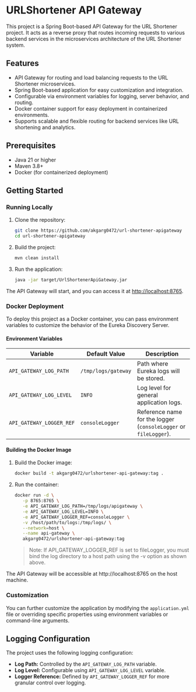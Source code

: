 # URLShortener API Gateway

This project is a Spring Boot-based API Gateway for the URL Shortener project. It acts as a reverse proxy that routes
incoming requests to various backend services in the microservices architecture of the URL Shortener system.

## Features

- API Gateway for routing and load balancing requests to the URL Shortener microservices.
- Spring Boot-based application for easy customization and integration.
- Configurable via environment variables for logging, server behavior, and routing.
- Docker container support for easy deployment in containerized environments.
- Supports scalable and flexible routing for backend services like URL shortening and analytics.

## Prerequisites

- Java 21 or higher
- Maven 3.8+
- Docker (for containerized deployment)

## Getting Started

### Running Locally

1. Clone the repository:
   ```bash
   git clone https://github.com/akgarg0472/url-shortener-apigateway
   cd url-shortener-apigateway
   ```

2. Build the project:
   ```bash
   mvn clean install
   ```

3. Run the application:
   ```bash
   java -jar target/UrlShortenerApiGateway.jar
   ```

The API Gateway will start, and you can access it at [http://localhost:8765](http://localhost:8765).

### Docker Deployment

To deploy this project as a Docker container, you can pass environment variables to customize the behavior of the Eureka
Discovery Server.

#### Environment Variables

| Variable                 | Default Value       | Description                                                      |
|--------------------------|---------------------|------------------------------------------------------------------|
| `API_GATEWAY_LOG_PATH`   | `/tmp/logs/gateway` | Path where Eureka logs will be stored.                           |
| `API_GATEWAY_LOG_LEVEL`  | `INFO`              | Log level for general application logs.                          |
| `API_GATEWAY_LOGGER_REF` | `consoleLogger`     | Reference name for the logger (`consoleLogger` or `fileLogger`). |

#### Building the Docker Image

1. Build the Docker image:

   ```bash
   docker build -t akgarg0472/urlshortener-api-gateway:tag .
   ```

2. Run the container:
    ```bash
   docker run -d \
       -p 8765:8765 \
       -e API_GATEWAY_LOG_PATH=/tmp/logs/apigateway \
       -e API_GATEWAY_LOG_LEVEL=INFO \
       -e API_GATEWAY_LOGGER_REF=consoleLogger \
       -v /host/path/to/logs:/tmp/logs/ \
       --network=host \
       --name api-gateway \
       akgarg0472/urlshortener-api-gateway:tag
   ```

   > Note: If API_GATEWAY_LOGGER_REF is set to fileLogger, you must bind the log directory to a host path using the -v
   option as shown above.

The API Gateway will be accessible at http://localhost:8765 on the host machine.

### Customization

You can further customize the application by modifying the `application.yml` file or overriding specific properties
using environment variables or command-line arguments.

## Logging Configuration

The project uses the following logging configuration:

- **Log Path:** Controlled by the `API_GATEWAY_LOG_PATH` variable.
- **Log Level:** Configurable using `API_GATEWAY_LOG_LEVEL` variable.
- **Logger Reference:** Defined by `API_GATEWAY_LOGGER_REF` for more granular control over logging.
